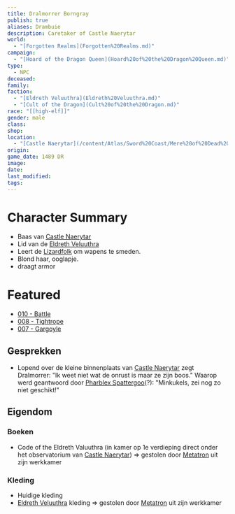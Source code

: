 ```yaml
---
title: Dralmorrer Borngray
publish: true
aliases: Drambuie
description: Caretaker of Castle Naerytar
world:
  - "[Forgotten Realms](Forgotten%20Realms.md)"
campaign:
  - "[Hoard of the Dragon Queen](Hoard%20of%20the%20Dragon%20Queen.md)"
type:
  - NPC
deceased: 
family: 
faction:
  - "[Eldreth Veluuthra](Eldreth%20Veluuthra.md)"
  - "[Cult of the Dragon](Cult%20of%20the%20Dragon.md)"
race: "[[high-elf]]"
gender: male
class: 
shop: 
location:
  - "[Castle Naerytar](/content/Atlas/Sword%20Coast/Mere%20of%20Dead%20Men/Castle%20Naerytar.md)"
origin: 
game_date: 1489 DR
image: 
date: 
last_modified: 
tags: 
---
```

# Character Summary
- Baas van [Castle Naerytar](/content/Atlas/Sword%20Coast/Mere%20of%20Dead%20Men/Castle%20Naerytar.md)
- Lid van de [Eldreth Veluuthra](Eldreth%20Veluuthra.md)
- Leert de [Lizardfolk](Lizardfolk.md) om wapens te smeden.
- Blond haar, ooglapje.
- draagt armor
# Featured
- [010 - Battle](/content/Adventures/010%20-%20Battle.md)
- [008 - Tightrope](/content/Adventures/008%20-%20Tightrope.md)
- [007 - Gargoyle](/content/Adventures/007%20-%20Gargoyle.md)

## Gesprekken
* Lopend over de kleine binnenplaats van [Castle Naerytar](/content/Atlas/Sword%20Coast/Mere%20of%20Dead%20Men/Castle%20Naerytar.md) zegt Dralmorrer: 
  "Ik weet niet wat de onrust is maar ze zijn boos." 
  Waarop werd geantwoord door [Pharblex Spattergoo](/content/Characters/Pharblex%20Spattergoo.md)(?): 
  "Minkukels, zei nog zo niet geschikt!"

## Eigendom
### Boeken
- Code of the Eldreth Valuuthra (in kamer op 1e verdieping direct onder het observatorium van [Castle Naerytar](/content/Atlas/Sword%20Coast/Mere%20of%20Dead%20Men/Castle%20Naerytar.md)) => gestolen door [Metatron](/content/Characters/Metatron%20and%20The%20Meta%20Band/Metatron.md) uit zijn werkkamer
### Kleding 
- Huidige kleding
- [Eldreth Veluuthra](Eldreth%20Veluuthra.md) kleding => gestolen door [Metatron](/content/Characters/Metatron%20and%20The%20Meta%20Band/Metatron.md) uit zijn werkkamer

